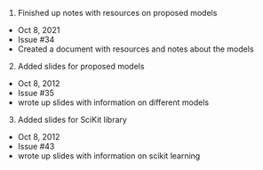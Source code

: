 1. Finished up notes with resources on proposed models
  - Oct 8, 2021
  - Issue #34
  - Created a document with resources and notes about the models
  

2. Added slides for proposed models
  - Oct 8, 2012
  - Issue #35
  - wrote up slides with information on different models

3. Added slides for SciKit library
  - Oct 8, 2012
  - Issue #43
  - wrote up slides with information on scikit learning



